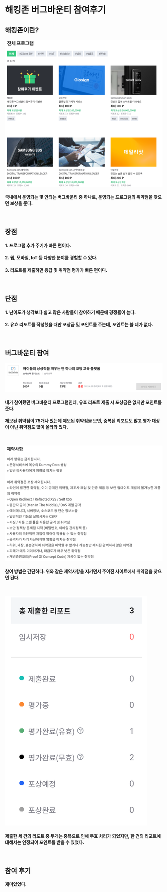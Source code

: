 # 해킹존 버그바운티 참여후기

## 해킹존이란?
![1](/img/review1.PNG)

#### 국내에서 운영되는 몇 안되는 버그바운티 중 하나로, 운영되는 프로그램의 취약점을 찾으면 보상을 준다.
<br/>

## 장점
#### 1. 프로그램 추가 주기가 빠른 편이다.
#### 2. 웹, 모바일, IoT 등 다양한 분야를 경험할 수 있다.
#### 3. 리포트를 제출하면 응답 및 취약점 평가가 빠른 편이다.
<br/>

## 단점
#### 1. 난이도가 생각보다 쉽고 많은 사람들이 참여하기 때문에 경쟁률이 높다.
#### 2. 유효 리포트를 작성했을 때만 포상금 및 포인트를 주는데, 포인트는 쓸 데가 없다.
<br/>

## 버그바운티 참여
![2](/img/review2.PNG)


#### 내가 참여했던 버그바운티 프로그램인데, 유효 리포트 제출 시 포상금은 없지만 포인트를 준다.
#### 제보된 취약점이 75개나 있는데 제보된 취약점을 보면, 중복된 리포트도 많고 평가 대상이 아닌 취약점도 많이 올라와 있다.
<br/>

![3](/img/review3.PNG)


#### 참여 방법은 간단하다. 위와 같은 제약사항을 지키면서 주어진 사이트에서 취약점을 찾으면 된다.
<br/>

![4](/img/review4.PNG)
#### 제출한 세 건의 리포트 중 두개는 중복으로 인해 무효 처리가 되었지만, 한 건의 리포트에 대해서는 인정되어 포인트를 받을 수 있었다.

<br/>

## 참여 후기
#### 재미있었다.

